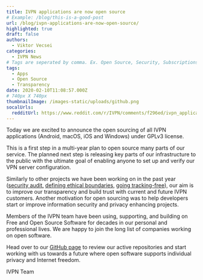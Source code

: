 ```yaml
---
title: IVPN applications are now open source
# Example: /blog/this-is-a-good-post
url: /blog/ivpn-applications-are-now-open-source/
highlighted: true
draft: false
authors:
  - Viktor Vecsei
categories:
  - IVPN News
# Tags are seperated by comma. Ex. Open Source, Security, Subscriptions
tags:
  - Apps
  - Open Source
  - Transparency
date: 2020-02-10T11:08:57.000Z
# 740px X 740px
thumbnailImage: /images-static/uploads/github.png
socalUrls:
  redditUrl: https://www.reddit.com/r/IVPN/comments/f296ed/ivpn_applications_are_now_open_source/
---
```

Today we are excited to announce the open sourcing of all IVPN applications (Android, macOS, iOS and Windows) under GPLv3 license. 

This is a first step in a multi-year plan to open source many parts of our service. The planned next step is releasing key parts of our infrastructure to the public with the ultimate goal of enabling anyone to set up and verify our VPN server configuration.

Similarly to other projects we have been working on in the past year ([security audit,][1] [defining ethical boundaries][2], [going tracking-free][3]), our aim is to improve our transparency and build trust with current and future IVPN customers. Another motivation for open sourcing was to help developers start or improve information security and privacy enhancing projects. 

Members of the IVPN team have been using, supporting, and building on Free and Open Source Software for decades in our personal and professional lives. We are happy to join the long list of companies working on open software. 

Head over to our [GitHub page][4] to review our active repositories and start working with us towards a future where open software supports individual privacy and Internet freedom.

IVPN Team

 [1]: /blog/independent-security-audit-concluded/
 [2]: /ethics/
 [3]: /blog/ivpn-is-now-a-tracking-free-provider/
 [4]: https://github.com/ivpn